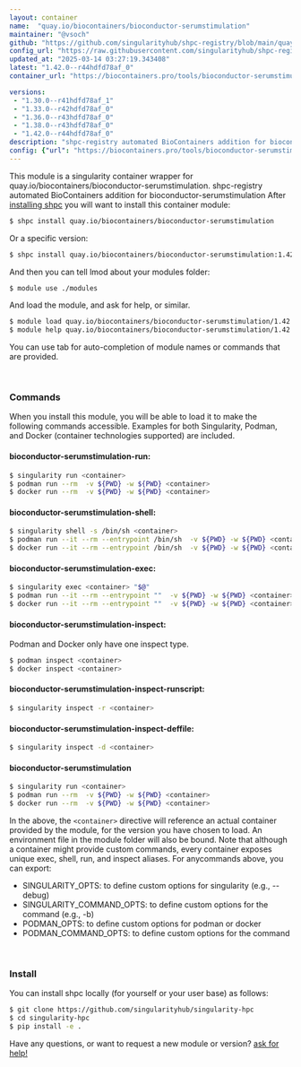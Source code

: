 ```yaml
---
layout: container
name:  "quay.io/biocontainers/bioconductor-serumstimulation"
maintainer: "@vsoch"
github: "https://github.com/singularityhub/shpc-registry/blob/main/quay.io/biocontainers/bioconductor-serumstimulation/container.yaml"
config_url: "https://raw.githubusercontent.com/singularityhub/shpc-registry/main/quay.io/biocontainers/bioconductor-serumstimulation/container.yaml"
updated_at: "2025-03-14 03:27:19.343408"
latest: "1.42.0--r44hdfd78af_0"
container_url: "https://biocontainers.pro/tools/bioconductor-serumstimulation"

versions:
 - "1.30.0--r41hdfd78af_1"
 - "1.33.0--r42hdfd78af_0"
 - "1.36.0--r43hdfd78af_0"
 - "1.38.0--r43hdfd78af_0"
 - "1.42.0--r44hdfd78af_0"
description: "shpc-registry automated BioContainers addition for bioconductor-serumstimulation"
config: {"url": "https://biocontainers.pro/tools/bioconductor-serumstimulation", "maintainer": "@vsoch", "description": "shpc-registry automated BioContainers addition for bioconductor-serumstimulation", "latest": {"1.42.0--r44hdfd78af_0": "sha256:298114fa9b2a551f58274ac900c5c92d5e91affcbba5704f9b6071a800400e86"}, "tags": {"1.30.0--r41hdfd78af_1": "sha256:76bbce09dfcc2d70f4fe0baf229a64f39b9452d09539a3b4cb33f66dcf31b914", "1.33.0--r42hdfd78af_0": "sha256:7204c0565c8844e183fedc9e7d4122947f6aa05db6236551c65d83f48d3bf9dd", "1.36.0--r43hdfd78af_0": "sha256:17382b76ff81676869550482b3af1588086dd40f474f1ea8d6e74061a6218268", "1.38.0--r43hdfd78af_0": "sha256:595eba62521e7bc3e44cfd325db00420064a23219b39d27d89c6b1c67c1d8b6f", "1.42.0--r44hdfd78af_0": "sha256:298114fa9b2a551f58274ac900c5c92d5e91affcbba5704f9b6071a800400e86"}, "docker": "quay.io/biocontainers/bioconductor-serumstimulation"}
---
```


This module is a singularity container wrapper for quay.io/biocontainers/bioconductor-serumstimulation.
shpc-registry automated BioContainers addition for bioconductor-serumstimulation
After [installing shpc](#install) you will want to install this container module:


```bash
$ shpc install quay.io/biocontainers/bioconductor-serumstimulation
```

Or a specific version:

```bash
$ shpc install quay.io/biocontainers/bioconductor-serumstimulation:1.42.0--r44hdfd78af_0
```

And then you can tell lmod about your modules folder:

```bash
$ module use ./modules
```

And load the module, and ask for help, or similar.

```bash
$ module load quay.io/biocontainers/bioconductor-serumstimulation/1.42.0--r44hdfd78af_0
$ module help quay.io/biocontainers/bioconductor-serumstimulation/1.42.0--r44hdfd78af_0
```

You can use tab for auto-completion of module names or commands that are provided.

<br>

### Commands

When you install this module, you will be able to load it to make the following commands accessible.
Examples for both Singularity, Podman, and Docker (container technologies supported) are included.

#### bioconductor-serumstimulation-run:

```bash
$ singularity run <container>
$ podman run --rm  -v ${PWD} -w ${PWD} <container>
$ docker run --rm  -v ${PWD} -w ${PWD} <container>
```

#### bioconductor-serumstimulation-shell:

```bash
$ singularity shell -s /bin/sh <container>
$ podman run --it --rm --entrypoint /bin/sh  -v ${PWD} -w ${PWD} <container>
$ docker run --it --rm --entrypoint /bin/sh  -v ${PWD} -w ${PWD} <container>
```

#### bioconductor-serumstimulation-exec:

```bash
$ singularity exec <container> "$@"
$ podman run --it --rm --entrypoint ""  -v ${PWD} -w ${PWD} <container> "$@"
$ docker run --it --rm --entrypoint ""  -v ${PWD} -w ${PWD} <container> "$@"
```

#### bioconductor-serumstimulation-inspect:

Podman and Docker only have one inspect type.

```bash
$ podman inspect <container>
$ docker inspect <container>
```

#### bioconductor-serumstimulation-inspect-runscript:

```bash
$ singularity inspect -r <container>
```

#### bioconductor-serumstimulation-inspect-deffile:

```bash
$ singularity inspect -d <container>
```



#### bioconductor-serumstimulation

```bash
$ singularity run <container>
$ podman run --rm  -v ${PWD} -w ${PWD} <container>
$ docker run --rm  -v ${PWD} -w ${PWD} <container>
```


In the above, the `<container>` directive will reference an actual container provided
by the module, for the version you have chosen to load. An environment file in the
module folder will also be bound. Note that although a container
might provide custom commands, every container exposes unique exec, shell, run, and
inspect aliases. For anycommands above, you can export:

 - SINGULARITY_OPTS: to define custom options for singularity (e.g., --debug)
 - SINGULARITY_COMMAND_OPTS: to define custom options for the command (e.g., -b)
 - PODMAN_OPTS: to define custom options for podman or docker
 - PODMAN_COMMAND_OPTS: to define custom options for the command

<br>

### Install

You can install shpc locally (for yourself or your user base) as follows:

```bash
$ git clone https://github.com/singularityhub/singularity-hpc
$ cd singularity-hpc
$ pip install -e .
```

Have any questions, or want to request a new module or version? [ask for help!](https://github.com/singularityhub/singularity-hpc/issues)